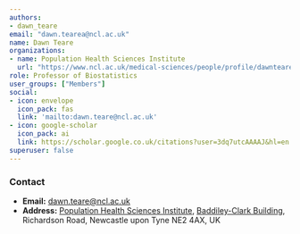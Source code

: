 ```yaml
---
authors:
- dawn_teare
email: "dawn.tearea@ncl.ac.uk"
name: Dawn Teare
organizations:
- name: Population Health Sciences Institute
  url: "https://www.ncl.ac.uk/medical-sciences/people/profile/dawnteare.html"
role: Professor of Biostatistics
user_groups: ["Members"]
social:
- icon: envelope
  icon_pack: fas
  link: 'mailto:dawn.teare@ncl.ac.uk'
- icon: google-scholar
  icon_pack: ai
  link: https://scholar.google.co.uk/citations?user=3dq7utcAAAAJ&hl=en
superuser: false
---
```


### Contact

- __Email:__ [dawn.teare@ncl.ac.uk](mailto:dawn.teare@ncl.ac.uk)
- __Address:__ [Population Health Sciences Institute](https://www.ncl.ac.uk/medical-sciences/research/institutes/health-sciences/), [Baddiley-Clark Building](https://www.ncl.ac.uk/tour/academic/baddiley-clark/), Richardson Road, Newcastle upon Tyne NE2 4AX, UK
